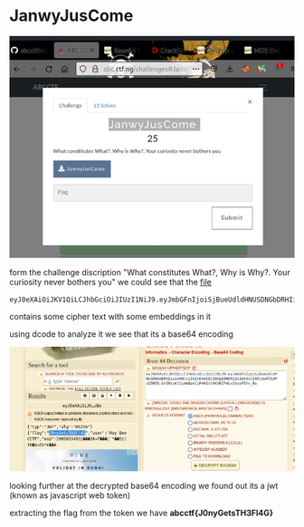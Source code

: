 # JanwyJusCome 

![jj](../files/jj.png)

form the challenge discription "What constitutes What?, Why is Why?. Your curiosity never bothers you" we could see that the [file ](https://github.com/hamza34-del/abcctf/blob/main/files/JawnyJusCome)

```
eyJ0eXAiOiJKV1QiLCJhbGciOiJIUzI1NiJ9.eyJmbGFnIjoiSjBueUdldHNUSDNGbDRHIiwidXNlciI6IkhheSBCZWUgQ0NURiIsImV4cCI6MjAwNTAzMzQ5M30.Gn5MzwKtGi4WBpmCyF401el0KVNIP4Lv1UypFEhv_Bo
```

contains some cipher text with some embeddings in it 

using dcode to analyze it we see that its a base64 encoding 

![jj2](../files/jj2.png)

looking further at the decrypted base64 encoding we found out its a jwt (known as javascript web token)

extracting the flag from the token we have **abcctf{J0nyGetsTH3Fl4G}**
